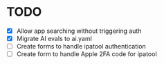 # TODO

- [X] Allow app searching without triggering auth
- [X] Migrate AI evals to ai.yaml
- [ ] Create forms to handle ipatool authentication
- [ ] Create form to handle Apple 2FA code for ipatool

